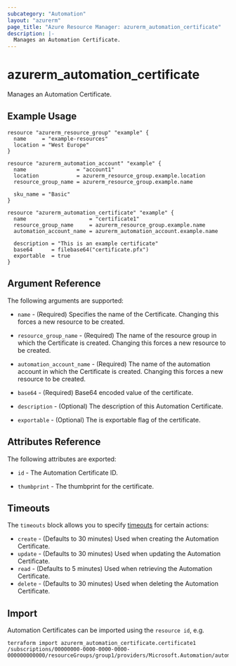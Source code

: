 ```yaml
---
subcategory: "Automation"
layout: "azurerm"
page_title: "Azure Resource Manager: azurerm_automation_certificate"
description: |-
  Manages an Automation Certificate.
---
```


# azurerm_automation_certificate

Manages an Automation Certificate.

## Example Usage

```hcl
resource "azurerm_resource_group" "example" {
  name     = "example-resources"
  location = "West Europe"
}

resource "azurerm_automation_account" "example" {
  name                = "account1"
  location            = azurerm_resource_group.example.location
  resource_group_name = azurerm_resource_group.example.name

  sku_name = "Basic"
}

resource "azurerm_automation_certificate" "example" {
  name                    = "certificate1"
  resource_group_name     = azurerm_resource_group.example.name
  automation_account_name = azurerm_automation_account.example.name

  description = "This is an example certificate"
  base64      = filebase64("certificate.pfx")
  exportable  = true
}
```

## Argument Reference

The following arguments are supported:

* `name` - (Required) Specifies the name of the Certificate. Changing this forces a new resource to be created.

* `resource_group_name` - (Required) The name of the resource group in which the Certificate is created. Changing this forces a new resource to be created.

* `automation_account_name` - (Required) The name of the automation account in which the Certificate is created. Changing this forces a new resource to be created.

* `base64` - (Required) Base64 encoded value of the certificate.

* `description` -  (Optional) The description of this Automation Certificate.

* `exportable` - (Optional) The is exportable flag of the certificate.

## Attributes Reference

The following attributes are exported:

* `id` - The Automation Certificate ID.

* `thumbprint` - The thumbprint for the certificate.

## Timeouts

The `timeouts` block allows you to specify [timeouts](https://www.terraform.io/docs/configuration/resources.html#timeouts) for certain actions:

* `create` - (Defaults to 30 minutes) Used when creating the Automation Certificate.
* `update` - (Defaults to 30 minutes) Used when updating the Automation Certificate.
* `read` - (Defaults to 5 minutes) Used when retrieving the Automation Certificate.
* `delete` - (Defaults to 30 minutes) Used when deleting the Automation Certificate.

## Import

Automation Certificates can be imported using the `resource id`, e.g.

```shell
terraform import azurerm_automation_certificate.certificate1 /subscriptions/00000000-0000-0000-0000-000000000000/resourceGroups/group1/providers/Microsoft.Automation/automationAccounts/account1/certificates/certificate1
```
